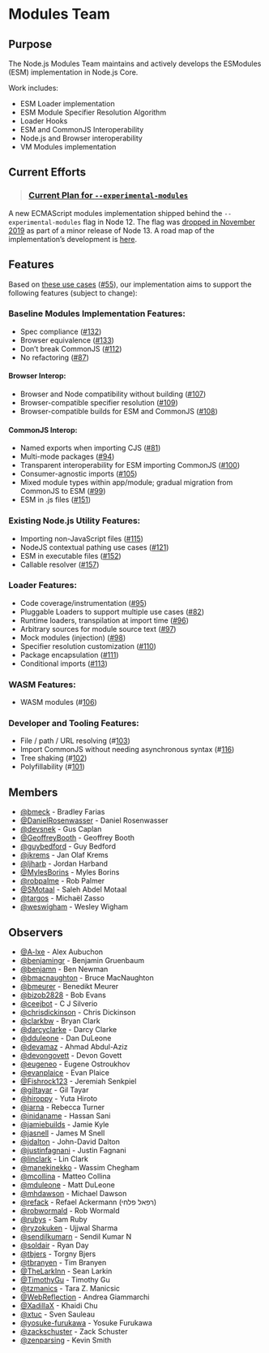 # Modules Team

## Purpose

The Node.js Modules Team maintains and actively develops the ESModules (ESM) implementation in Node.js Core.

Work includes:

* ESM Loader implementation
* ESM Module Specifier Resolution Algorithm
* Loader Hooks
* ESM and CommonJS Interoperability
* Node.js and Browser interoperability
* VM Modules implementation

## Current Efforts

> ### [Current Plan for `--experimental-modules`](./doc/plan-for-new-modules-implementation.md)

A new ECMAScript modules implementation shipped behind the `--experimental-modules` flag in Node 12. The flag was [dropped in November 2019](https://github.com/nodejs/node/pull/29866#issuecomment-553138184) as part of a minor release of Node 13. A road map of the implementation’s development is [here](./doc/plan-for-new-modules-implementation.md).


## Features

Based on [these use cases](https://docs.google.com/document/d/10BBsIqdAXB9JR2KUzQGYbCiVugYBnxE4REBakX29yyo/edit) ([#55](https://github.com/nodejs/modules/issues/55)), our implementation aims to support the following features (subject to change):

### Baseline Modules Implementation Features:
* Spec compliance ([#132](https://github.com/nodejs/modules/issues/132))
* Browser equivalence ([#133](https://github.com/nodejs/modules/issues/133))
* Don’t break CommonJS ([#112](https://github.com/nodejs/modules/issues/112))
* No refactoring ([#87](https://github.com/nodejs/modules/issues/87))

#### Browser Interop:
* Browser and Node compatibility without building ([#107](https://github.com/nodejs/modules/issues/107))
* Browser-compatible specifier resolution ([#109](https://github.com/nodejs/modules/issues/109))
* Browser-compatible builds for ESM and CommonJS ([#108](https://github.com/nodejs/modules/issues/108))

#### CommonJS Interop:
* Named exports when importing CJS ([#81](https://github.com/nodejs/modules/issues/81))
* Multi-mode packages ([#94](https://github.com/nodejs/modules/issues/94))
* Transparent interoperability for ESM importing CommonJS ([#100](https://github.com/nodejs/modules/issues/100))
* Consumer-agnostic imports ([#105](https://github.com/nodejs/modules/issues/105))
* Mixed module types within app/module; gradual migration from CommonJS to ESM ([#99](https://github.com/nodejs/modules/issues/99))
* ESM in .js files ([#151](https://github.com/nodejs/modules/issues/151))

### Existing Node.js Utility Features:

* Importing non-JavaScript files ([#115](https://github.com/nodejs/modules/issues/115))
* NodeJS contextual pathing use cases ([#121](https://github.com/nodejs/modules/issues/121))
* ESM in executable files ([#152](https://github.com/nodejs/modules/issues/152))
* Callable resolver ([#157](https://github.com/nodejs/modules/issues/157))

### Loader Features:

* Code coverage/instrumentation ([#95](https://github.com/nodejs/modules/issues/95))
* Pluggable Loaders to support multiple use cases ([#82](https://github.com/nodejs/modules/issues/82))
* Runtime loaders, transpilation at import time ([#96](https://github.com/nodejs/modules/issues/96))
* Arbitrary sources for module source text ([#97](https://github.com/nodejs/modules/issues/97))
* Mock modules (injection) ([#98](https://github.com/nodejs/modules/issues/98))
* Specifier resolution customization ([#110](https://github.com/nodejs/modules/issues/110))
* Package encapsulation ([#111](https://github.com/nodejs/modules/issues/111))
* Conditional imports ([#113](https://github.com/nodejs/modules/issues/113))

### WASM Features:

* WASM modules (#[106](https://github.com/nodejs/modules/issues/106))

### Developer and Tooling Features:

* File / path / URL resolving (#[103](https://github.com/nodejs/modules/issues/103))
* Import CommonJS without needing asynchronous syntax (#[116](https://github.com/nodejs/modules/issues/116))
* Tree shaking (#[102](https://github.com/nodejs/modules/issues/102))
* Polyfillability (#[101](https://github.com/nodejs/modules/issues/101))

## Members

<!-- ncu-team-sync.team(nodejs/modules-active-members) -->

- [@bmeck](https://github.com/bmeck) - Bradley Farias
- [@DanielRosenwasser](https://github.com/DanielRosenwasser) - Daniel Rosenwasser
- [@devsnek](https://github.com/devsnek) - Gus Caplan
- [@GeoffreyBooth](https://github.com/GeoffreyBooth) - Geoffrey Booth
- [@guybedford](https://github.com/guybedford) - Guy Bedford
- [@jkrems](https://github.com/jkrems) - Jan Olaf Krems
- [@ljharb](https://github.com/ljharb) - Jordan Harband
- [@MylesBorins](https://github.com/MylesBorins) - Myles Borins
- [@robpalme](https://github.com/robpalme) - Rob Palmer
- [@SMotaal](https://github.com/SMotaal) - Saleh Abdel Motaal
- [@targos](https://github.com/targos) - Michaël Zasso
- [@weswigham](https://github.com/weswigham) - Wesley Wigham

<!-- ncu-team-sync end -->

## Observers

<!-- ncu-team-sync.team(nodejs/modules-observers) -->

- [@A-lxe](https://github.com/A-lxe) - Alex Aubuchon
- [@benjamingr](https://github.com/benjamingr) - Benjamin Gruenbaum
- [@benjamn](https://github.com/benjamn) - Ben Newman
- [@bmacnaughton](https://github.com/bmacnaughton) - Bruce MacNaughton
- [@bmeurer](https://github.com/bmeurer) - Benedikt Meurer
- [@bizob2828](https://github.com/bizob2828) - Bob Evans
- [@ceejbot](https://github.com/ceejbot) - C J Silverio
- [@chrisdickinson](https://github.com/chrisdickinson) - Chris Dickinson
- [@clarkbw](https://github.com/clarkbw) - Bryan Clark
- [@darcyclarke](https://github.com/darcyclarke) - Darcy Clarke
- [@dduleone](https://github.com/dduleone) - Dan DuLeone
- [@devamaz](https://github.com/devamaz) - Ahmad Abdul-Aziz 
- [@devongovett](https://github.com/devongovett) - Devon Govett
- [@eugeneo](https://github.com/eugeneo) - Eugene Ostroukhov
- [@evanplaice](https://github.com/evanplaice) - Evan Plaice
- [@Fishrock123](https://github.com/Fishrock123) - Jeremiah Senkpiel
- [@giltayar](https://github.com/giltayar) - Gil Tayar
- [@hiroppy](https://github.com/hiroppy) - Yuta Hiroto
- [@iarna](https://github.com/iarna) - Rebecca Turner
- [@inidaname](https://github.com/inidaname) - Hassan Sani
- [@jamiebuilds](https://github.com/jamiebuilds) - Jamie Kyle
- [@jasnell](https://github.com/jasnell) - James M Snell
- [@jdalton](https://github.com/jdalton) - John-David Dalton
- [@justinfagnani](https://github.com/justinfagnani) - Justin Fagnani
- [@linclark](https://github.com/linclark) - Lin Clark
- [@manekinekko](https://github.com/manekinekko) - Wassim Chegham
- [@mcollina](https://github.com/mcollina) - Matteo Collina
- [@mduleone](https://github.com/mduleone) - Matt DuLeone
- [@mhdawson](https://github.com/mhdawson) - Michael Dawson
- [@refack](https://github.com/refack) - Refael Ackermann (רפאל פלחי)
- [@robwormald](https://github.com/robwormald) - Rob Wormald
- [@rubys](https://github.com/rubys) - Sam Ruby
- [@ryzokuken](https://github.com/ryzokuken) - Ujjwal Sharma
- [@sendilkumarn](https://github.com/sendilkumarn) - Sendil Kumar N
- [@soldair](https://github.com/soldair) - Ryan Day
- [@tbjers](https://github.com/tbjers) - Torgny Bjers
- [@tbranyen](https://github.com/tbranyen) - Tim Branyen
- [@TheLarkInn](https://github.com/TheLarkInn) - Sean Larkin
- [@TimothyGu](https://github.com/TimothyGu) - Timothy Gu
- [@tzmanics](https://github.com/tzmanics) - Tara Z. Manicsic
- [@WebReflection](https://github.com/WebReflection) - Andrea Giammarchi
- [@XadillaX](https://github.com/XadillaX) - Khaidi Chu
- [@xtuc](https://github.com/xtuc) - Sven Sauleau
- [@yosuke-furukawa](https://github.com/yosuke-furukawa) - Yosuke Furukawa
- [@zackschuster](https://github.com/zackschuster) - Zack Schuster
- [@zenparsing](https://github.com/zenparsing) - Kevin Smith

<!-- ncu-team-sync end -->

